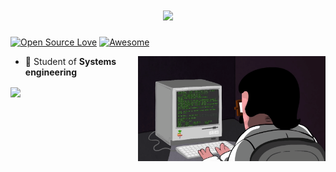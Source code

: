 <h1 align="center">
  <a href="https://github.com/joseignaciob16"> <img src="https://readme-typing-svg.herokuapp.com?size=40&color=58B741&center=verdadero&vCenter=verdadero&width=500&height=55&lines=Hi%2C+I'm+Jose+Ignacio!">
  </a>
</h1>

[![Open Source Love](https://badges.frapsoft.com/os/v2/open-source.svg?v=103)](#) 
[![Awesome](https://cdn.rawgit.com/sindresorhus/awesome/d7305f38d29fed78fa85652e3a63e154dd8e8829/media/badge.svg)](#)

<img align="right" alt="Coding" width="300" src="https://github.com/joseignaciob16/joseignaciob16/blob/main/GifProgramming.gif">

- 🔭 Student of **Systems engineering**














<a href="https://github.com/anuraghazra/github-readme-stats">
  <img align="center" src="https://github-readme-stats.vercel.app/api?username=joseignaciob16&show_icons=true&theme=radical"/>
</a>

 













